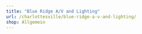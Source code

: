 ```yaml
---
title: "Blue Ridge A/V and Lighting"
url: /charlottesville/blue-ridge-a-v-and-lighting/
shop: Allgemein
---
```

